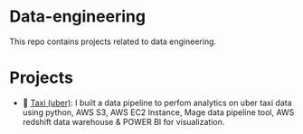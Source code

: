 # Data-engineering
This repo contains projects related to data engineering.

# Projects
* 🚕 [Taxi (uber)](https://github.com/AdesinaA/data-engineering/tree/main/Taxi%20(uber)%20project): I built a data pipeline to perfom analytics on uber taxi data using python, AWS S3, AWS EC2 Instance, Mage data pipeline tool, AWS  redshift data warehouse & POWER BI for visualization.



